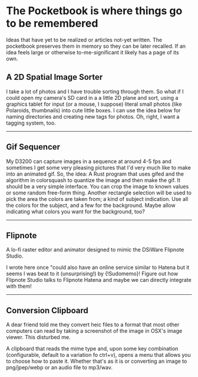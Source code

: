 # The Pocketbook is where things go to be remembered
Ideas that have yet to be realized or articles not-yet written. The pocketbook preserves them in memory so they can be later recalled. If an idea feels large or otherwise to-me-significant it likely has a page of its own.

## A 2D Spatial Image Sorter
I take a lot of photos and I have trouble sorting through them. So what if I could open my camera's SD card in a a little 2D plane and sort, using a graphics tablet for input (or a mouse, I suppose) literal small photos (like Polaroids, thumbnails) into cute little boxes. I can use the idea below for naming directories and creating new tags for photos. Oh, right, I want a tagging system, too.

---

## Gif Sequencer
My D3200 can capture images in a sequence at around 4-5 fps and sometimes I get some very pleasing pictures that I'd very much like to make into an animated gif. So, the idea:
A Rust program that uses gifed and the algorithm in colorsquash to quantize the image and then make the gif. It should be a very simple interface. You can crop the image to known values or some random free-form thing. Another rectangle selection will be used to pick the area the colors are taken from; a kind of subject indication. Use all the colors for the subject, and a few for the background. Maybe allow indicating what colors you want for the background, too?

---

## Flipnote
A lo-fi raster editor and animator designed to mimic the DSiWare Flipnote Studio.

I wrote here once "could also have an online service similar to Hatena but it seems I was beat to it (unsurprising!) by {!Sudomemo}! Figure out how Flipnote Studio talks to Flipnote Hatena and maybe we can directly integrate with them!

[Sudomemo]: https://www.sudomemo.net/

---

## Conversion Clipboard
A dear friend told me they convert heic files to a format that most other computers can read by taking a screenshot of the image in OSX's image viewer. This disturbed me.

A clipboard that reads the mime type and, upon some key combination (configurable, default to a variation fo ctrl+v), opens a menu that allows you to choose how to paste it. Whether that's as it is or converting an image to png/jpep/webp or an audio file to mp3/wav.